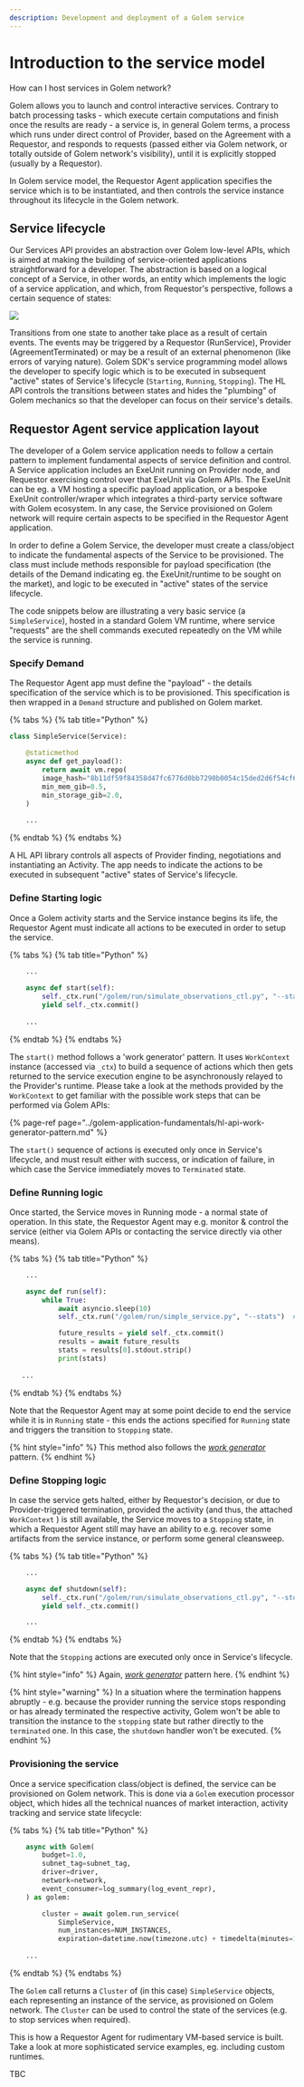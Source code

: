 ```yaml
---
description: Development and deployment of a Golem service
---
```


# Introduction to the service model

How can I host services in Golem network?

Golem allows you to launch and control interactive services. Contrary to batch processing tasks - which execute certain computations and finish once the results are ready - a service is, in general Golem terms, a process which runs under direct control of Provider, based on the Agreement with a Requestor, and responds to requests \(passed either via Golem network, or totally outside of Golem network's visibility\), until it is explicitly stopped \(usually by a Requestor\).

In Golem service model, the Requestor Agent application specifies the service which is to be instantiated, and then controls the service instance throughout its lifecycle in the Golem network.

## Service lifecycle

Our Services API provides an abstraction over Golem low-level APIs, which is aimed at making the building of service-oriented applications straightforward for a developer. The abstraction is based on a logical concept of a Service, in other words, an entity which implements the logic of a service application, and which, from Requestor's perspective, follows a certain sequence of states:

![](../../.gitbook/assets/service-state-diagram-state-diagram-for-handbook-1-.png)

Transitions from one state to another take place as a result of certain events. The events may be triggered by a Requestor \(RunService\), Provider \(AgreementTerminated\) or may be a result of an external phenomenon \(like errors of varying nature\). Golem SDK's service programming model allows the developer to specify logic which is to be executed in subsequent "active" states of Service's lifecycle \(`Starting`, `Running`, `Stopping`\). The HL API controls the transitions between states and hides the "plumbing" of Golem mechanics so that the developer can focus on their service's details.

## Requestor Agent service application layout

The developer of a Golem service application needs to follow a certain pattern to implement fundamental aspects of service definition and control. A Service application includes an ExeUnit running on Provider node, and Requestor exercising control over that ExeUnit via Golem APIs. The ExeUnit can be eg. a VM hosting a specific payload application, or a bespoke ExeUnit controller/wraper which integrates a third-party service software with Golem ecosystem. In any case, the Service provisioned on Golem network will require certain aspects to be specified in the Requestor Agent application.

In order to define a Golem Service, the developer must create a class/object to indicate the fundamental aspects of the Service to be provisioned. The class must include methods responsible for payload specification \(the details of the Demand indicating eg. the ExeUnit/runtime to be sought on the market\), and logic to be executed in "active" states of the service lifecycle. 

The code snippets below are illustrating a very basic service \(a `SimpleService`\), hosted in a standard Golem VM runtime, where service "requests" are the shell commands executed repeatedly on the VM while the service is running. 

### Specify Demand

The Requestor Agent app must define the "payload" - the details specification of the service which is to be provisioned. This specification is then wrapped in a `Demand` structure and published on Golem market. 

{% tabs %}
{% tab title="Python" %}
```python
class SimpleService(Service):

    @staticmethod    
    async def get_payload():
        return await vm.repo(
        image_hash="8b11df59f84358d47fc6776d0bb7290b0054c15ded2d6f54cf634488",
        min_mem_gib=0.5,
        min_storage_gib=2.0,
    )
    
    ...
```
{% endtab %}
{% endtabs %}

A HL API library controls all aspects of Provider finding, negotiations and instantiating an Activity. The app needs to indicate the actions to be executed in subsequent "active" states of Service's lifecycle. 

### Define Starting logic

Once a Golem activity starts and the Service instance begins its life, the Requestor Agent must indicate all actions to be executed in order to setup the service.

{% tabs %}
{% tab title="Python" %}
```python
    ...
    
    async def start(self):
        self._ctx.run("/golem/run/simulate_observations_ctl.py", "--start")
        yield self._ctx.commit()
        
    ...
```
{% endtab %}
{% endtabs %}

The `start()` method follows a 'work generator' pattern. It uses `WorkContext` instance \(accessed via `_ctx`\) to build a sequence of actions which then gets returned to the service execution engine to be asynchronously relayed to the Provider's runtime. Please take a look at the methods provided by the `WorkContext` to get familiar with the possible work steps that can be performed via Golem APIs:

{% page-ref page="../golem-application-fundamentals/hl-api-work-generator-pattern.md" %}

The `start()` sequence of actions is executed only once in Service's lifecycle, and must result either with success, or indication of failure, in which case the Service immediately moves to `Terminated` state. 

### Define Running logic

Once started, the Service moves in Running mode - a normal state of operation. In this state, the Requestor Agent may e.g. monitor & control the service \(either via Golem APIs or contacting the service directly via other means\).

{% tabs %}
{% tab title="Python" %}
```python
    ...

    async def run(self):
        while True:
            await asyncio.sleep(10)
            self._ctx.run("/golem/run/simple_service.py", "--stats")  # idx 0

            future_results = yield self._ctx.commit()
            results = await future_results
            stats = results[0].stdout.strip()
            print(stats)
            
   ...

```
{% endtab %}
{% endtabs %}

Note that the Requestor Agent may at some point decide to end the service while it is in `Running` state - this ends the actions specified for `Running` state and triggers the transition to `Stopping` state.

{% hint style="info" %}
This method also follows the [_work generator_ ](../golem-application-fundamentals/hl-api-work-generator-pattern.md)pattern.
{% endhint %}

### Define Stopping logic

In case the service gets halted, either by Requestor's decision, or due to Provider-triggered termination, provided the activity \(and thus, the attached `WorkContext` \) is still available, the Service moves to a `Stopping` state, in which a Requestor Agent still may have an ability to e.g. recover some artifacts from the service instance, or perform some general cleansweep.

{% tabs %}
{% tab title="Python" %}
```python
    ...

    async def shutdown(self):
        self._ctx.run("/golem/run/simulate_observations_ctl.py", "--stop")
        yield self._ctx.commit()

    ...
```
{% endtab %}
{% endtabs %}

Note that the `Stopping` actions are executed only once in Service's lifecycle.

{% hint style="info" %}
Again, [_work generator_](../golem-application-fundamentals/hl-api-work-generator-pattern.md) pattern here.
{% endhint %}

{% hint style="warning" %}
In a situation where the termination happens abruptly - e.g. because the provider running the service stops responding or has already terminated the respective activity, Golem won't be able to transition the instance to the `stopping` state but rather directly to the `terminated` one. In this case, the `shutdown` handler won't be executed.
{% endhint %}

### Provisioning the service

Once a service specification class/object is defined, the service can be provisioned on Golem network. This is done via a `Golem` execution processor object, which hides all the technical nuances of market interaction, activity tracking and service state lifecycle:

{% tabs %}
{% tab title="Python" %}
```python
    async with Golem(
        budget=1.0,
        subnet_tag=subnet_tag,
        driver=driver,
        network=network,
        event_consumer=log_summary(log_event_repr),
    ) as golem:

        cluster = await golem.run_service(
            SimpleService,
            num_instances=NUM_INSTANCES,
            expiration=datetime.now(timezone.utc) + timedelta(minutes=15))
            
    ...
```
{% endtab %}
{% endtabs %}

The `Golem` call returns a `Cluster` of \(in this case\) `SimpleService` objects, each representing an instance of the service, as provisioned on Golem network. The `Cluster` can be used to control the state of the services \(e.g. to stop services when required\).

This is how a Requestor Agent for rudimentary VM-based service is built. Take a look at more sophisticated service examples, eg. including custom runtimes. 

TBC



